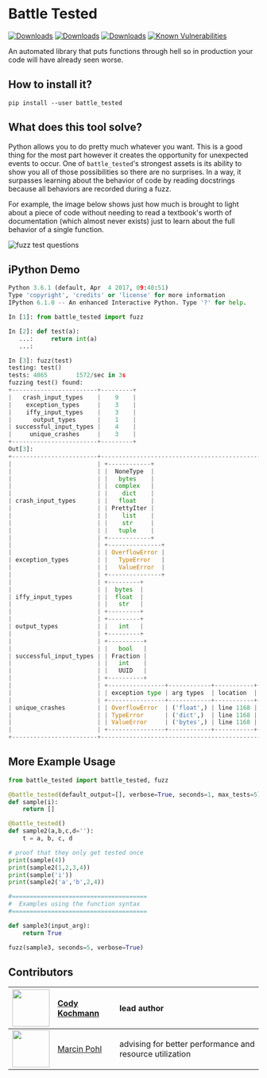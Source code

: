# Battle Tested

[![Downloads](https://pepy.tech/badge/battle-tested)](https://pepy.tech/project/battle-tested)
[![Downloads](https://pepy.tech/badge/battle-tested/month)](https://pepy.tech/project/battle-tested)
[![Downloads](https://pepy.tech/badge/battle-tested/week)](https://pepy.tech/project/battle-tested)
[![Known Vulnerabilities](https://snyk.io//test/github/CodyKochmann/battle_tested/badge.svg?targetFile=requirements.txt)](https://snyk.io//test/github/CodyKochmann/battle_tested?targetFile=requirements.txt)


An automated library that puts functions through hell so in production your code will have already seen worse.

## How to install it?

```
pip install --user battle_tested
```

## What does this tool solve?

Python allows you to do pretty much whatever you want. This is a good thing for the most part however it creates the opportunity for unexpected events to occur. One of `battle_tested`'s strongest assets is its ability to show you all of those possibilities so there are no surprises. In a way, it surpasses learning about the behavior of code by reading docstrings because all behaviors are recorded during a fuzz.

For example, the image below shows just how much is brought to light about a piece of code without needing to read a textbook's worth of documentation (which almost never exists) just to learn about the full behavior of a single function.

![fuzz test questions](https://bit.ly/bt_readme_example)

## iPython Demo

```python
Python 3.6.1 (default, Apr  4 2017, 09:40:51)
Type 'copyright', 'credits' or 'license' for more information
IPython 6.1.0 -- An enhanced Interactive Python. Type '?' for help.

In [1]: from battle_tested import fuzz

In [2]: def test(a):
   ...:     return int(a)
   ...:

In [3]: fuzz(test)
testing: test()
tests: 4865        1572/sec in 3s
fuzzing test() found:
+------------------------+---------+
|   crash_input_types    |    9    |
|    exception_types     |    3    |
|    iffy_input_types    |    3    |
|      output_types      |    1    |
| successful_input_types |    4    |
|     unique_crashes     |    3    |
+------------------------+---------+
Out[3]:
+------------------------+------------------------------------------------------------------------------------------------------------------------------+
|                        | +------------+                                                                                                               |
|                        | |  NoneType  |                                                                                                               |
|                        | |   bytes    |                                                                                                               |
|                        | |  complex   |                                                                                                               |
|                        | |    dict    |                                                                                                               |
| crash_input_types      | |   float    |                                                                                                               |
|                        | | PrettyIter |                                                                                                               |
|                        | |    list    |                                                                                                               |
|                        | |    str     |                                                                                                               |
|                        | |   tuple    |                                                                                                               |
|                        | +------------+                                                                                                               |
|                        | +---------------+                                                                                                            |
|                        | | OverflowError |                                                                                                            |
| exception_types        | |   TypeError   |                                                                                                            |
|                        | |   ValueError  |                                                                                                            |
|                        | +---------------+                                                                                                            |
|                        | +---------+                                                                                                                  |
|                        | |  bytes  |                                                                                                                  |
| iffy_input_types       | |  float  |                                                                                                                  |
|                        | |   str   |                                                                                                                  |
|                        | +---------+                                                                                                                  |
|                        | +---------+                                                                                                                  |
| output_types           | |   int   |                                                                                                                  |
|                        | +---------+                                                                                                                  |
|                        | +----------+                                                                                                                 |
|                        | |   bool   |                                                                                                                 |
| successful_input_types | | Fraction |                                                                                                                 |
|                        | |   int    |                                                                                                                 |
|                        | |   UUID   |                                                                                                                 |
|                        | +----------+                                                                                                                 |
|                        | +----------------+------------+-----------+--------------------------------------------------------------------------------+ |
|                        | | exception type | arg types  | location  | crash message                                                                  | |
|                        | +----------------+------------+-----------+--------------------------------------------------------------------------------+ |
| unique_crashes         | | OverflowError  | ('float',) | line 1168 | 'cannot convert float infinity to integer'                                     | |
|                        | | TypeError      | ('dict',)  | line 1168 | "int() argument must be a string, a bytes-like object or a number, not 'dict'" | |
|                        | | ValueError     | ('bytes',) | line 1168 | "invalid literal for int() with base 10: b'\\x88pv\\x0b\\xc7\\xa6\\xc1\\x83'"  | |
|                        | +----------------+------------+-----------+--------------------------------------------------------------------------------+ |
+------------------------+------------------------------------------------------------------------------------------------------------------------------+
```

## More Example Usage

```python
from battle_tested import battle_tested, fuzz

@battle_tested(default_output=[], verbose=True, seconds=1, max_tests=5)
def sample(i):
    return []

@battle_tested()
def sample2(a,b,c,d=''):
    t = a, b, c, d

# proof that they only get tested once
print(sample(4))
print(sample2(1,2,3,4))
print(sample('i'))
print(sample2('a','b',2,4))

#======================================
#  Examples using the function syntax
#======================================

def sample3(input_arg):
    return True

fuzz(sample3, seconds=5, verbose=True)
```

## Contributors

| [<img src="https://avatars0.githubusercontent.com/u/6968406" width="75px;"/>](https://github.com/CodyKochmann) | [Cody Kochmann](https://github.com/CodyKochmann) | lead author |
|:---:|:--- |:--- |
| [<img src="https://avatars2.githubusercontent.com/u/1007" width="75px;"/>](https://github.com/marcinpohl) | [Marcin Pohl](https://github.com/marcinpohl) | advising for better performance and resource utilization |
